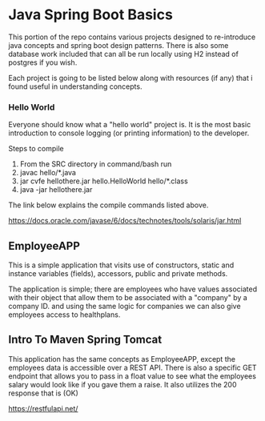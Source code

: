 # Java Spring Boot Basics

This portion of the repo contains various projects designed to re-introduce java concepts and spring boot design patterns. There is also some database work included that can all be run locally using H2 instead of postgres if you wish.



Each project is going to be listed below along with resources (if any) that i found useful in understanding concepts.



### Hello World

Everyone should know what a "hello world" project is. It is the most basic introduction to console logging (or printing information) to the developer. 

Steps to compile

1. From the SRC directory in command/bash run
2. javac hello/*.java
3. jar cvfe hellothere.jar hello.HelloWorld hello/*.class
4. java -jar hellothere.jar

The link below explains the compile commands listed above.

https://docs.oracle.com/javase/6/docs/technotes/tools/solaris/jar.html



## EmployeeAPP

This is a simple application that visits use of constructors, static and instance variables (fields), accessors, public and private methods.

The application is simple; there are employees who have values associated with their object that allow them to be associated with a "company" by a company ID. and using the same logic for companies we can also give employees access to healthplans.



## Intro To Maven Spring Tomcat

This application has the same concepts as EmployeeAPP, except the employees data is accessible over a REST API. There is also a specific GET endpoint that allows you to pass in a float value to see what the employees salary would look like if you gave them a raise. It also utilizes the 200 response that is (OK)

https://restfulapi.net/